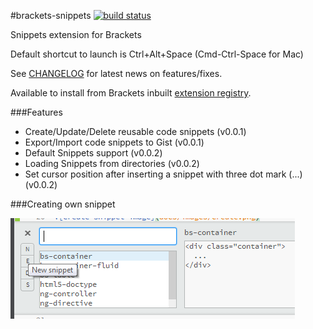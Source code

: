 #brackets-snippets [![build status](https://travis-ci.org/zaggino/brackets-snippets.svg?branch=master)](https://travis-ci.org/zaggino/brackets-snippets)

Snippets extension for Brackets

Default shortcut to launch is Ctrl+Alt+Space (Cmd-Ctrl-Space for Mac)

See [CHANGELOG](CHANGELOG.md) for latest news on features/fixes.

Available to install from Brackets inbuilt [extension registry](https://brackets-registry.aboutweb.com/).

###Features
- Create/Update/Delete reusable code snippets (v0.0.1)
- Export/Import code snippets to Gist (v0.0.1)
- Default Snippets support (v0.0.2)
- Loading Snippets from directories (v0.0.2)
- Set cursor position after inserting a snippet with three dot mark (...) (v0.0.2)

###Creating own snippet

![create-snippet-image](docs/images/create-new-snippet.png)
